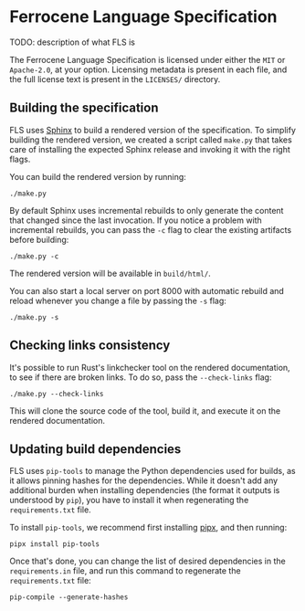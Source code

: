 <!-- SPDX-License-Identifier: MIT OR Apache-2.0 -->
<!-- SPDX-FileCopyrightText: Critical Section GmbH -->

# Ferrocene Language Specification

TODO: description of what FLS is

The Ferrocene Language Specification is licensed under either the `MIT` or
`Apache-2.0`, at your option. Licensing metadata is present in each file, and
the full license text is present in the `LICENSES/` directory.

## Building the specification

FLS uses [Sphinx](https://www.sphinx-doc.org) to build a rendered version of
the specification. To simplify building the rendered version, we created a
script called `make.py` that takes care of installing the expected Sphinx
release and invoking it with the right flags.

You can build the rendered version by running:

```
./make.py
```

By default Sphinx uses incremental rebuilds to only generate the content that
changed since the last invocation. If you notice a problem with incremental
rebuilds, you can pass the `-c` flag to clear the existing artifacts before
building:

```
./make.py -c
```

The rendered version will be available in `build/html/`.

You can also start a local server on port 8000 with automatic rebuild and
reload whenever you change a file by passing the `-s` flag:

```
./make.py -s
```

## Checking links consistency

It's possible to run Rust's linkchecker tool on the rendered documentation, to
see if there are broken links. To do so, pass the `--check-links` flag:

```
./make.py --check-links
```

This will clone the source code of the tool, build it, and execute it on the
rendered documentation.

## Updating build dependencies

FLS uses `pip-tools` to manage the Python dependencies used for builds, as it
allows pinning hashes for the dependencies. While it doesn't add any additional
burden when installing dependencies (the format it outputs is understood by
`pip`), you have to install it when regenerating the `requirements.txt` file.

To install `pip-tools`, we recommend first installing [pipx], and then running:

```
pipx install pip-tools
```

Once that's done, you can change the list of desired dependencies in the
`requirements.in` file, and run this command to regenerate the
`requirements.txt` file:

```
pip-compile --generate-hashes
```

[pipx]: https://pypa.github.io/pipx/
